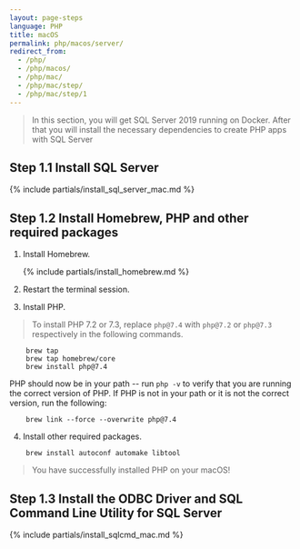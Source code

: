 ```yaml
---
layout: page-steps
language: PHP
title: macOS
permalink: php/macos/server/
redirect_from:
  - /php/
  - /php/macos/
  - /php/mac/
  - /php/mac/step/
  - /php/mac/step/1
---
```


> In this section, you will get SQL Server 2019 running on Docker. After that you will install the necessary dependencies to create PHP apps with SQL Server

## Step 1.1 Install SQL Server

{% include partials/install_sql_server_mac.md %}

## Step 1.2 Install Homebrew, PHP and other required packages

1. Install Homebrew.

    {% include partials/install_homebrew.md %}

2. Restart the terminal session.

3. Install PHP.

> To install PHP 7.2 or 7.3, replace `php@7.4` with `php@7.2` or `php@7.3` respectively in the following commands.

```terminal
    brew tap
    brew tap homebrew/core
    brew install php@7.4
```

PHP should now be in your path -- run `php -v` to verify that you are running the correct version of PHP. If PHP is not in your path or it is not the correct version, run the following:

```terminal
    brew link --force --overwrite php@7.4
```

4. Install other required packages.

```terminal
    brew install autoconf automake libtool
```

> You have successfully installed PHP on your macOS!

## Step 1.3 Install the ODBC Driver and SQL Command Line Utility for SQL Server

{% include partials/install_sqlcmd_mac.md %}
